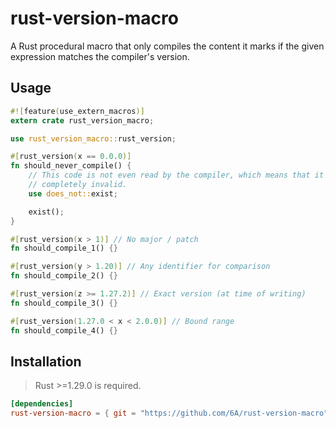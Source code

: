 rust-version-macro
==================

A Rust procedural macro that only compiles the content it marks if the given
expression matches the compiler's version.

## Usage

```rust
#![feature(use_extern_macros)]
extern crate rust_version_macro;

use rust_version_macro::rust_version;

#[rust_version(x == 0.0.0)]
fn should_never_compile() {
    // This code is not even read by the compiler, which means that it can be
    // completely invalid.
    use does_not::exist;

    exist();
}

#[rust_version(x > 1)] // No major / patch
fn should_compile_1() {}

#[rust_version(y > 1.20)] // Any identifier for comparison
fn should_compile_2() {}

#[rust_version(z >= 1.27.2)] // Exact version (at time of writing)
fn should_compile_3() {}

#[rust_version(1.27.0 < x < 2.0.0)] // Bound range
fn should_compile_4() {}
```

## Installation

> Rust >=1.29.0 is required.

```toml
[dependencies]
rust-version-macro = { git = "https://github.com/6A/rust-version-macro" }
```
